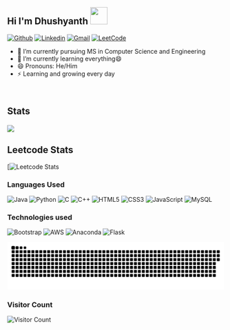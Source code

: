 

<h2 align="left"> Hi I'm Dhushyanth <img src="https://media.giphy.com/media/hvRJCLFzcasrR4ia7z/giphy.gif" height="40" width="40"> </h2>





[![Github](https://img.shields.io/badge/-Github-000?&logo=Github&logoColor=white)](https://github.com/Dhushyanth-Huliyurdurga-Manjunath)
[![Linkedin](https://img.shields.io/badge/-LinkedIn-blue?&logo=Linkedin&logoColor=white)](https://www.linkedin.com/in/dhushyanth-h-m/)
[![Gmail](https://img.shields.io/badge/-Gmail-c14438?&logo=Gmail&logoColor=white)](mailto:dhushyanthhm10@gmail.com)
[![LeetCode](https://img.shields.io/badge/-Leetcode-orange?&logo=Leetcode&logoColor=white)](https://leetcode.com/Dhushyanth21/)

- 🔭 I’m currently pursuing MS in Computer Science and Engineering
- 🌱 I’m currently learning everything😄
- 😄 Pronouns: He/Him
- ⚡ Learning and growing every day

<br/>

## Stats

<!-- <img src="https://github-readme-stats.vercel.app/api?username=midnightbot&show_icons=true&theme=blue-green" alt="midnightbot" /> -->
<img align="center" src="https://github-readme-streak-stats.herokuapp.com?user=Dhushyanth-Huliyurdurga-Manjunath" />

## Leetcode Stats

[![Leetcode Stats](https://leetcard.jacoblin.cool/dhushyanth21?theme=dark&font=Noto%20Sans%20Deseret)
### Languages Used

![Java](https://img.shields.io/badge/java-%23ED8B00.svg?style=for-the-badge&logo=java&logoColor=white)
![Python](https://img.shields.io/badge/python-3670A0?style=for-the-badge&logo=python&logoColor=ffdd54)
![C](https://img.shields.io/badge/c-%2300599C.svg?style=for-the-badge&logo=c&logoColor=white)
![C++](https://img.shields.io/badge/c++-%2300599C.svg?style=for-the-badge&logo=c%2B%2B&logoColor=white)
![HTML5](https://img.shields.io/badge/html5-%23E34F26.svg?style=for-the-badge&logo=html5&logoColor=white)
![CSS3](https://img.shields.io/badge/css3-%231572B6.svg?style=for-the-badge&logo=css3&logoColor=white)
![JavaScript](https://img.shields.io/badge/javascript-%23323330.svg?style=for-the-badge&logo=javascript&logoColor=%23F7DF1E)
![MySQL](https://img.shields.io/badge/mysql-%2300f.svg?style=for-the-badge&logo=mysql&logoColor=white)

### Technologies used

![Bootstrap](https://img.shields.io/badge/bootstrap-%23563D7C.svg?style=for-the-badge&logo=bootstrap&logoColor=white)
![AWS](https://img.shields.io/badge/AWS-%23FF9900.svg?style=for-the-badge&logo=amazon-aws&logoColor=white)
![Anaconda](https://img.shields.io/badge/Anaconda-%2344A833.svg?style=for-the-badge&logo=anaconda&logoColor=white)
![Flask](https://img.shields.io/badge/flask-%23000.svg?style=for-the-badge&logo=flask&logoColor=white)

<p align="center">
  <img src="https://github.com/midnightbot/midnightbot/raw/output/github-contribution-grid-snake.svg" alt="snake"></center>
</p>

### Visitor Count

![Visitor Count](https://profile-counter.glitch.me/{Dhushyanth-Huliyurdurga-Manjunath}/count.svg)
